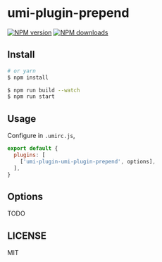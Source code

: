 # umi-plugin-prepend

[![NPM version](https://img.shields.io/npm/v/umi-plugin-prepend.svg?style=flat)](https://npmjs.org/package/umi-plugin-prepend)
[![NPM downloads](http://img.shields.io/npm/dm/umi-plugin-prepend.svg?style=flat)](https://npmjs.org/package/umi-plugin-prepend)



## Install

```bash
# or yarn
$ npm install
```

```bash
$ npm run build --watch
$ npm run start
```

## Usage

Configure in `.umirc.js`,

```js
export default {
  plugins: [
    ['umi-plugin-umi-plugin-prepend', options],
  ],
}
```

## Options

TODO

## LICENSE

MIT
